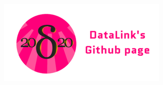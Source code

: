 <img src="https://github.com/Hampfh/DataLinks/blob/master/client/src/assets/banner.png?raw=true" />  